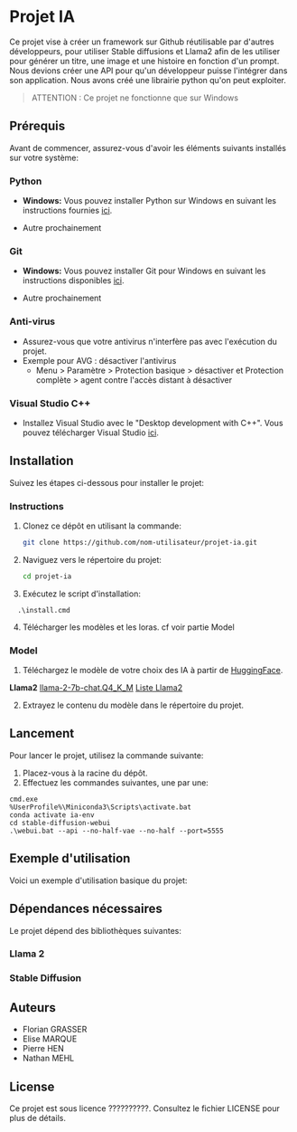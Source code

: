 # Projet IA

Ce projet vise à créer un framework sur Github réutilisable par d'autres développeurs, pour utiliser Stable diffusions et Llama2 afin de les utiliser pour générer un titre, une image et une histoire en fonction d'un prompt.
Nous devions créer une API pour qu'un développeur puisse l'intégrer dans son application.
Nous avons créé une librairie python qu'on peut exploiter.

> ATTENTION : Ce projet ne fonctionne que sur Windows

## Prérequis

Avant de commencer, assurez-vous d'avoir les éléments suivants installés sur votre système:

### Python

- **Windows:**
  Vous pouvez installer Python sur Windows en suivant les instructions fournies [ici](https://kinsta.com/fr/base-de-connaissances/installer-python/#windows-1).

- Autre prochainement

### Git

- **Windows:**
  Vous pouvez installer Git pour Windows en suivant les instructions disponibles [ici](https://gitforwindows.org/).

- Autre prochainement

### Anti-virus

- Assurez-vous que votre antivirus n'interfère pas avec l'exécution du projet.
- Exemple pour AVG : désactiver l'antivirus
  - Menu > Paramètre > Protection basique > désactiver et Protection complète > agent contre l'accès distant à désactiver

### Visual Studio C++

- Installez Visual Studio avec le "Desktop development with C++". Vous pouvez télécharger Visual Studio [ici](https://visualstudio.microsoft.com/fr/vs/community/).

## Installation

Suivez les étapes ci-dessous pour installer le projet:

### Instructions

1. Clonez ce dépôt en utilisant la commande:
   ```bash
   git clone https://github.com/nom-utilisateur/projet-ia.git
   ```

2. Naviguez vers le répertoire du projet:
   ```bash
   cd projet-ia
   ```

3. Exécutez le script d'installation:

```
  .\install.cmd
```

4. Télécharger les modèles et les loras.
   cf voir partie Model

### Model

1. Téléchargez le modèle de votre choix des IA à partir de [HuggingFace](https://huggingface.co).

**Llama2**
[llama-2-7b-chat.Q4_K_M](https://huggingface.co/TheBloke/Llama-2-7B-Chat-GGUF/blob/main/llama-2-7b-chat.Q4_K_M.gguf)
[Liste Llama2](https://huggingface.co/TheBloke/Llama-2-7B-Chat-GGUF)

2. Extrayez le contenu du modèle dans le répertoire du projet.

## Lancement

Pour lancer le projet, utilisez la commande suivante:

1. Placez-vous à la racine du dépôt.
2. Effectuez les commandes suivantes, une par une:

```
cmd.exe
%UserProfile%\Miniconda3\Scripts\activate.bat
conda activate ia-env
cd stable-diffusion-webui
.\webui.bat --api --no-half-vae --no-half --port=5555
```

## Exemple d'utilisation

Voici un exemple d'utilisation basique du projet:

## Dépendances nécessaires

Le projet dépend des bibliothèques suivantes:

### Llama 2

### Stable Diffusion

## Auteurs

- Florian GRASSER
- Elise MARQUE
- Pierre HEN
- Nathan MEHL

## License

Ce projet est sous licence ??????????. Consultez le fichier LICENSE pour plus de détails.

